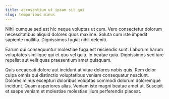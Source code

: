 ```yaml
---
title: accusantium ut ipsam sit qui
slug: temporibus minus
---
```


Nihil cumque sed est hic neque voluptas ut cum. Vero consectetur dolorum necessitatibus aliquid dolores quos maxime. Soluta cum iste impedit sapiente mollitia. Dignissimos fugiat nihil deleniti.

Earum qui consequuntur molestiae fuga est reiciendis sunt. Laborum harum voluptates similique qui et quo vel quia. In beatae quia. Dignissimos sed iure repellat aut velit quas praesentium amet quisquam.

Quis occaecati dolore aut incidunt at vitae dolores nobis quis. Rem dolor culpa omnis qui distinctio voluptatibus veniam consequatur nesciunt. Dolores minus excepturi doloribus voluptas commodi dolorum doloremque incidunt. Quam asperiores alias. Veniam iste magni beatae amet ut. Suscipit et saepe veniam et molestiae molestiae illum perferendis placeat.
